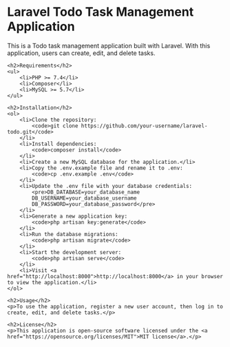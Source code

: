
<!DOCTYPE html>
<html>
<head>
	<title>Laravel Todo Task Management Application</title>
</head>
<body>
	<h1>Laravel Todo Task Management Application</h1>
	<p>This is a Todo task management application built with Laravel. With this application, users can create, edit, and delete tasks.</p>

	<h2>Requirements</h2>
	<ul>
		<li>PHP >= 7.4</li>
		<li>Composer</li>
		<li>MySQL >= 5.7</li>
	</ul>

	<h2>Installation</h2>
	<ol>
		<li>Clone the repository:
			<code>git clone https://github.com/your-username/laravel-todo.git</code>
		</li>
		<li>Install dependencies:
			<code>composer install</code>
		</li>
		<li>Create a new MySQL database for the application.</li>
		<li>Copy the .env.example file and rename it to .env:
			<code>cp .env.example .env</code>
		</li>
		<li>Update the .env file with your database credentials:
			<pre>DB_DATABASE=your_database_name
			DB_USERNAME=your_database_username
			DB_PASSWORD=your_database_password</pre>
		</li>
		<li>Generate a new application key:
			<code>php artisan key:generate</code>
		</li>
		<li>Run the database migrations:
			<code>php artisan migrate</code>
		</li>
		<li>Start the development server:
			<code>php artisan serve</code>
		</li>
		<li>Visit <a href="http://localhost:8000">http://localhost:8000</a> in your browser to view the application.</li>
	</ol>

	<h2>Usage</h2>
	<p>To use the application, register a new user account, then log in to create, edit, and delete tasks.</p>

	<h2>License</h2>
	<p>This application is open-source software licensed under the <a href="https://opensource.org/licenses/MIT">MIT license</a>.</p>
</body>
</html>
